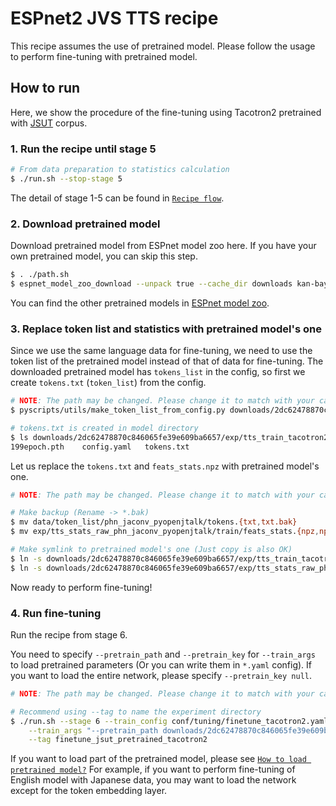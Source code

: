 # ESPnet2 JVS TTS recipe

This recipe assumes the use of pretrained model.
Please follow the usage to perform fine-tuning with pretrained model.

## How to run

Here, we show the procedure of the fine-tuning using Tacotron2 pretrained with [JSUT](../../jsut/tts1) corpus.

### 1. Run the recipe until stage 5

```sh
# From data preparation to statistics calculation
$ ./run.sh --stop-stage 5
```

The detail of stage 1-5 can be found in [`Recipe flow`](../../TEMPLATE/tts1/README.md#recipe-flow).

### 2. Download pretrained model

Download pretrained model from ESPnet model zoo here.
If you have your own pretrained model, you can skip this step.

```sh
$ . ./path.sh
$ espnet_model_zoo_download --unpack true --cache_dir downloads kan-bayashi/jsut_tacotron2
```

You can find the other pretrained models in [ESPnet model zoo](https://github.com/espnet/espnet_model_zoo/blob/master/espnet_model_zoo/table.csv).

### 3. Replace token list and statistics with pretrained model's one

Since we use the same language data for fine-tuning, we need to use the token list of the pretrained model instead of that of data for fine-tuning.
The downloaded pretrained model has `tokens_list` in the config, so first we create `tokens.txt` (`token_list`) from the config.

```sh
# NOTE: The path may be changed. Please change it to match with your case.
$ pyscripts/utils/make_token_list_from_config.py downloads/2dc62478870c846065fe39e609ba6657/exp/tts_train_tacotron2_raw_phn_jaconv_pyopenjtalk/config.yaml

# tokens.txt is created in model directory
$ ls downloads/2dc62478870c846065fe39e609ba6657/exp/tts_train_tacotron2_raw_phn_jaconv_pyopenjtalk
199epoch.pth    config.yaml   tokens.txt
```

Let us replace the `tokens.txt` and `feats_stats.npz` with pretrained model's one.
```sh
# NOTE: The path may be changed. Please change it to match with your case.

# Make backup (Rename -> *.bak)
$ mv data/token_list/phn_jaconv_pyopenjtalk/tokens.{txt,txt.bak}
$ mv exp/tts_stats_raw_phn_jaconv_pyopenjtalk/train/feats_stats.{npz,npz.bak}

# Make symlink to pretrained model's one (Just copy is also OK)
$ ln -s downloads/2dc62478870c846065fe39e609ba6657/exp/tts_train_tacotron2_raw_phn_jaconv_pyopenjtalk/tokens.txt data/token_list/phn_jaconv_pyopenjtalk
$ ln -s downloads/2dc62478870c846065fe39e609ba6657/exp/tts_stats_raw_phn_jaconv_pyopenjtalk/train/feats_stats.npz exp/tts_stats_raw_phn_jaconv_pyopenjtalk/train
```

Now ready to perform fine-tuning!

### 4. Run fine-tuning

Run the recipe from stage 6.

You need to specify `--pretrain_path` and `--pretrain_key` for `--train_args` to load pretrained parameters (Or you can write them in `*.yaml` config).
If you want to load the entire network, please specify `--pretrain_key null`.

```sh
# NOTE: The path may be changed. Please change it to match with your case.

# Recommend using --tag to name the experiment directory
$ ./run.sh --stage 6 --train_config conf/tuning/finetune_tacotron2.yaml \
    --train_args "--pretrain_path downloads/2dc62478870c846065fe39e609ba6657/exp/tts_train_tacotron2_raw_phn_jaconv_pyopenjtalk/199epoch.pth --pretrain_key null" \
    --tag finetune_jsut_pretrained_tacotron2
```

If you want to load part of the pretrained model, please see [`How to load pretrained model?`](../../TEMPLATE/tts1/README.md#how-to-load-the-pretrained-model) For example, if you want to perform fine-tuning of English model with Japanese data, you may want to load the network except for the token embedding layer.
